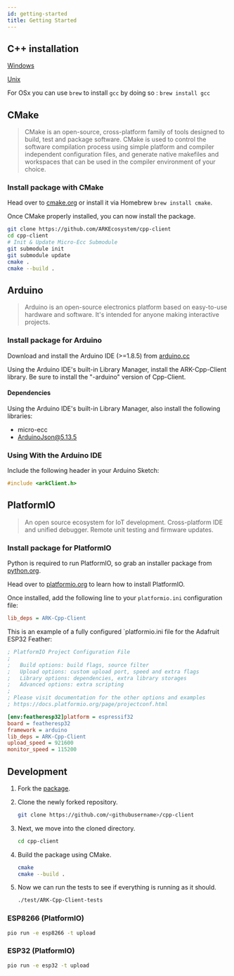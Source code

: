 ```yaml
---
id: getting-started
title: Getting Started
---
```


## C++ installation

[Windows](https://docs.microsoft.com/en-us/cpp/build/vscpp-step-0-installation?view=vs-2019)

[Unix](https://linuxconfig.org/how-to-install-g-the-c-compiler-on-ubuntu-18-04-bionic-beaver-linux)

For OSx you can use `brew` to install `gcc` by doing so : `brew install gcc` 

## CMake

> CMake is an open-source, cross-platform family of tools designed to build, test and package software. CMake is used to
control the software compilation process using simple platform and compiler independent configuration files, and generate
native makefiles and workspaces that can be used in the compiler environment of your choice.

### Install package with CMake

Head over to [cmake.org](https://www.cmake.org/download/) or install it via Homebrew `brew install cmake`.

Once CMake properly installed, you can now install the package.

```bash
git clone https://github.com/ARKEcosystem/cpp-client
cd cpp-client
# Init & Update Micro-Ecc Submodule
git submodule init
git submodule update
cmake .
cmake --build .
```

## Arduino

> Arduino is an open-source electronics platform based on easy-to-use hardware and software. It's intended for anyone making
interactive projects.
 
### Install package for Arduino

Download and install the Arduino IDE (>=1.8.5) from [arduino.cc](https://www.arduino.cc/en/Main/Software)

Using the Arduino IDE's built-in Library Manager, install the ARK-Cpp-Client library.
Be sure to install the "-arduino" version of Cpp-Client.

#### Dependencies

Using the Arduino IDE's built-in Library Manager, also install the following libraries:

- micro-ecc
- ArduinoJson@5.13.5


### Using With the Arduino IDE

Include the following header in your Arduino Sketch:

```cpp
#include <arkClient.h>
```

## PlatformIO

> An open source ecosystem for IoT development. Cross-platform IDE and unified debugger. Remote unit testing and firmware updates.

### Install package for PlatformIO

Python is required to run PlatformIO, so grab an installer package from [python.org](https://www.python.org/downloads/).

Head over to [platformio.org](https://platformio.org/install) to learn how to install PlatformIO.

Once installed, add the following line to your `platformio.ini` configuration file:

```ini
lib_deps = ARK-Cpp-Client
```

This is an example of a fully configured `platformio.ini file for the Adafruit ESP32 Feather:

```ini
; PlatformIO Project Configuration File
;
;   Build options: build flags, source filter
;   Upload options: custom upload port, speed and extra flags
;   Library options: dependencies, extra library storages
;   Advanced options: extra scripting
;
; Please visit documentation for the other options and examples
; https://docs.platformio.org/page/projectconf.html

[env:featheresp32]platform = espressif32
board = featheresp32
framework = arduino
lib_deps = ARK-Cpp-Client
upload_speed = 921600
monitor_speed = 115200
```

## Development

1. Fork the [package](https://github.com/ARKEcosystem/cpp-client).

2. Clone the newly forked repository.

   ```bash
   git clone https://github.com/<githubusername>/cpp-client
   ```

3. Next, we move into the cloned directory.

   ```bash
   cd cpp-client
   ```

4. Build the package using CMake.

   ```bash
   cmake
   cmake --build .
   ```

5. Now we can run the tests to see if everything is running as it should.

   ```bash
   ./test/ARK-Cpp-Client-tests
   ```

### ESP8266 (PlatformIO)

```bash
pio run -e esp8266 -t upload
```

### ESP32 (PlatformIO)

```bash
pio run -e esp32 -t upload
```
